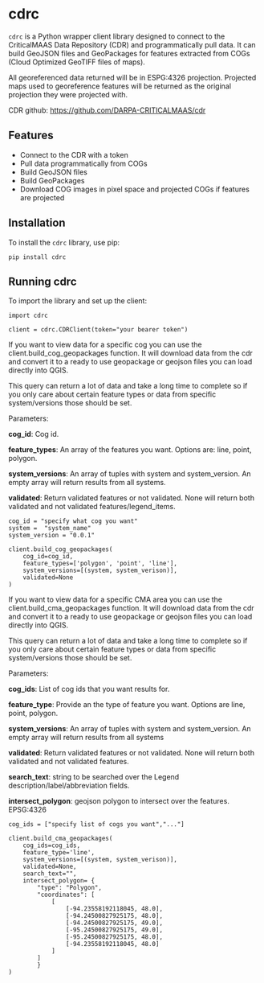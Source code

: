 # cdrc

`cdrc` is a Python wrapper client library designed to connect to the CriticalMAAS Data Repository (CDR) and programmatically pull data. It can build GeoJSON files and GeoPackages for features extracted from COGs (Cloud Optimized GeoTIFF files of maps).

All georeferenced data returned will be in ESPG:4326 projection. Projected maps used to georeference features will be returned as the original projection they were projected with. 

CDR github:
https://github.com/DARPA-CRITICALMAAS/cdr

## Features

- Connect to the CDR with a token
- Pull data programmatically from COGs
- Build GeoJSON files
- Build GeoPackages
- Download COG images in pixel space and projected COGs if features are projected

## Installation

To install the `cdrc` library, use pip:

```
pip install cdrc
```

## Running cdrc

To import the library and set up the client: 
```
import cdrc

client = cdrc.CDRClient(token="your bearer token")
```
If you want to view data for a specific cog you can use the client.build_cog_geopackages function. It will download data from the cdr and convert it to a ready to use geopackage or geojson files you can load directly into QGIS.

This query can return a lot of data and take a long time to complete so if you only care about certain feature types or data from specific system/versions those should be set. 

Parameters:

**cog_id**: Cog id.

**feature_types**: An array of the features you want. Options are: line, point, polygon.

**system_versions**: An array of tuples with system and system_version. An empty array will return results from all systems.

**validated**: Return validated features or not validated. None will return both validated and not validated features/legend_items.

```
cog_id = "specify what cog you want"
system =  "system_name"
system_version = "0.0.1"

client.build_cog_geopackages(
    cog_id=cog_id,
    feature_types=['polygon', 'point', 'line'],
    system_versions=[(system, system_verison)],
    validated=None
)
```


If you want to view data for a specific CMA area you can use the client.build_cma_geopackages function. It will download data from the cdr and convert it to a ready to use geopackage or geojson files you can load directly into QGIS.

This query can return a lot of data and take a long time to complete so if you only care about certain feature types or data from specific system/versions those should be set. 

Parameters:

**cog_ids**: List of cog ids that you want results for.

**feature_type**: Provide an the type of feature you want. Options are line, point, polygon.

**system_versions**: An array of tuples with system and system_version. An empty array will return results from all systems

**validated**: Return validated features or not validated. None will return both validated and not validated features.

**search_text**: string to be searched over the Legend description/label/abbreviation fields.

**intersect_polygon**: geojson polygon to intersect over the features. EPSG:4326

```
cog_ids = ["specify list of cogs you want","..."]

client.build_cma_geopackages(
    cog_ids=cog_ids,
    feature_type='line',
    system_versions=[(system, system_verison)],
    validated=None,
    search_text="",
    intersect_polygon= { 
        "type": "Polygon", 
        "coordinates": [
            [
                [-94.23558192118045, 48.0],
                [-94.24500827925175, 48.0],
                [-94.24500827925175, 49.0], 
                [-95.24500827925175, 49.0], 
                [-95.24500827925175, 48.0], 
                [-94.23558192118045, 48.0] 
            ]
        ] 
        }
)
```

